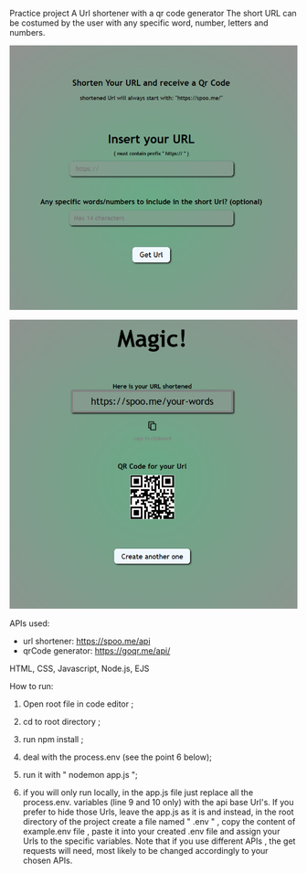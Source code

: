 Practice project
A Url shortener with a qr code generator
<bold>The short URL can be costumed by the user with any specific word, number, letters and numbers.</bold>

![land page preview](public/images/screenshot1.png)

![result page preview](public/images/screenshot2.png)

APIs used:

- url shortener: https://spoo.me/api
- qrCode generator: https://goqr.me/api/

HTML, CSS, Javascript, Node.js, EJS

How to run:
1. Open root file in code editor ;
2. cd to root directory ;
3. run npm install ;
4. deal with the process.env (see the point 6 below);
5. run it with " nodemon app.js ";

6. if you will only run locally, in the app.js file just replace all the process.env. variables (line 9 and 10 only) with the api base Url's.
If you prefer to hide those Urls, leave the app.js as it is and instead, in the root directory of the project create a file named " .env " , copy the content of example.env file , paste it into your created .env file and assign your Urls to the specific variables. Note that if you use different APIs , the get requests will need, most likely to be changed accordingly to your chosen APIs.
